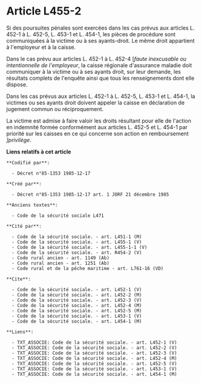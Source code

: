 # Article L455-2

Si des poursuites pénales sont exercées dans les cas prévus aux articles L. 452-1 à L. 452-5, L. 453-1 et L. 454-1, les
pièces de procédure sont communiquées à la victime ou à ses ayants-droit. Le même droit appartient à l'employeur et à la
caisse. 

Dans le cas prévu aux articles L. 452-1 à L. 452-4 [*faute inexcusable ou intentionnelle de l'employeur*, la caisse régionale
d'assurance maladie doit communiquer à la victime ou à ses ayants droit, sur leur demande, les résultats complets de
l'enquête ainsi que tous les renseignements dont elle dispose. 

Dans les cas prévus aux articles L. 452-1 à L. 452-5, L. 453-1 et L. 454-1, la victimes ou ses ayants droit doivent appeler
la caisse en déclaration de jugement commun ou réciproquement. 

La victime est admise à faire valoir les droits résultant pour elle de l'action en indemnité formée conformément aux articles
L. 452-5 et L. 454-1 par priorité sur les caisses en ce qui concerne son action en remboursement *]privilège*.

**Liens relatifs à cet article**

	**Codifié par**:

	  - Décret n°85-1353 1985-12-17

	**Créé par**:

	  - Décret n°85-1353 1985-12-17 art. 1 JORF 21 décembre 1985

	**Anciens textes**:

	  - Code de la sécurité sociale L471

	**Cité par**:

	  - Code de la sécurité sociale. - art. L451-1 (M)
	  - Code de la sécurité sociale. - art. L455-1 (V)
	  - Code de la sécurité sociale. - art. L455-1-1 (V)
	  - Code de la sécurité sociale. - art. R454-2 (V)
	  - Code rural ancien - art. 1149 (Ab)
	  - Code rural ancien - art. 1251 (Ab)
	  - Code rural et de la pêche maritime - art. L761-16 (VD)

	**Cite**:

	  - Code de la sécurité sociale. - art. L452-1 (V)
	  - Code de la sécurité sociale. - art. L452-2 (M)
	  - Code de la sécurité sociale. - art. L452-3 (V)
	  - Code de la sécurité sociale. - art. L452-4 (M)
	  - Code de la sécurité sociale. - art. L452-5 (M)
	  - Code de la sécurité sociale. - art. L453-1 (V)
	  - Code de la sécurité sociale. - art. L454-1 (M)

	**Liens**:

	  - TXT_ASSOCIE: Code de la sécurité sociale. - art. L452-1 (V)
	  - TXT_ASSOCIE: Code de la sécurité sociale. - art. L452-2 (V)
	  - TXT_ASSOCIE: Code de la sécurité sociale. - art. L452-3 (V)
	  - TXT_ASSOCIE: Code de la sécurité sociale. - art. L452-4 (M)
	  - TXT_ASSOCIE: Code de la sécurité sociale. - art. L452-5 (V)
	  - TXT_ASSOCIE: Code de la sécurité sociale. - art. L453-1 (V)
	  - TXT_ASSOCIE: Code de la sécurité sociale. - art. L454-1 (M)
